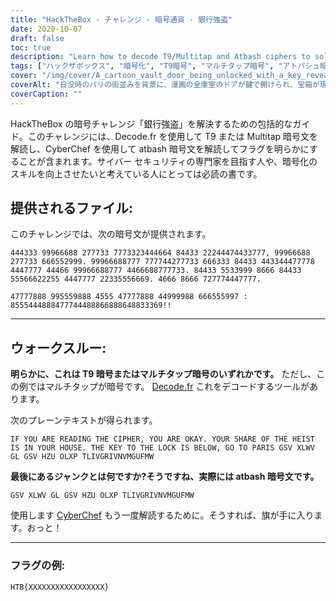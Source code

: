 ```yaml
---
title: "HackTheBox - チャレンジ - 暗号通貨 - 銀行強盗"
date: 2020-10-07
draft: false
toc: true
description: "Learn how to decode T9/Multitap and Atbash ciphers to solve the Bank Heist challenge on HackTheBox."
tags: ["ハックザボックス", "暗号化", "T9暗号", "マルチタップ暗号", "アトバシュ暗号", "サイバーセキュリティ", "デコードする", "暗号文", "チャレンジ", "国旗", "サイバーセキュリティ", "ハッキング", "学び", "チュートリアル", "暗号解読", "パズルを解く", "暗号解読", "暗号化チャレンジ", "サイバーセキュリティのスキル", "オンライン学習"]
cover: "/img/cover/A_cartoon_vault_door_being_unlocked_with_a_key_revealing.png"
coverAlt: "日没時のパリの街並みを背景に、漫画の金庫室のドアが鍵で開けられ、宝箱が現れます。"
coverCaption: ""
---
```


HackTheBox の暗号チャレンジ「銀行強盗」を解決するための包括的なガイド。このチャレンジには、Decode.fr を使用して T9 または Multitap 暗号文を解読し、CyberChef を使用して atbash 暗号文を解読してフラグを明らかにすることが含まれます。サイバー セキュリティの専門家を目指す人や、暗号化のスキルを向上させたいと考えている人にとっては必読の書です。

## 提供されるファイル:

このチャレンジでは、次の暗号文が提供されます。

```
444333 99966688 277733 7773323444664 84433 22244474433777, 99966688 277733 666552999. 99966688777 777744277733 666333 84433 443344477778 4447777 44466 99966688777 4466688777733. 84433 5533999 8666 84433 55566622255 4447777 22335556669. 4666 8666 727774447777.

47777888 995559888 4555 47777888 44999988 666555997 : 8555444888477744488866888648833369!!
```

______

## ウォークスルー:

**明らかに、これは T9 暗号またはマルチタップ暗号のいずれかです。**
ただし、この例ではマルチタップが暗号です。 [Decode.fr](https://www.dcode.fr/multitap-abc-cipher) これをデコードするツールがあります。

次のプレーンテキストが得られます。
```
IF YOU ARE READING THE CIPHER, YOU ARE OKAY. YOUR SHARE OF THE HEIST IS IN YOUR HOUSE. THE KEY TO THE LOCK IS BELOW, GO TO PARIS GSV XLWV GL GSV HZU OLXP TLIVGRIVNVMGUFMW
```

**最後にあるジャンクとは何ですか?そうですね、実際には atbash 暗号文です。**

```
GSV XLWV GL GSV HZU OLXP TLIVGRIVNVMGUFMW
```


使用します [CyberChef](<https://gchq.github.io/CyberChef-#recipe=Atbash_Cipher()&input=R1NWIFhMV1YgR0wgR1NWIEhaVSBPTFhQIApUTElWR1JJVk5WTUdVRk1X>) もう一度解読するために。そうすれば、旗が手に入ります。おっと！

______

### フラグの例:

```
HTB{XXXXXXXXXXXXXXXXX}
```
